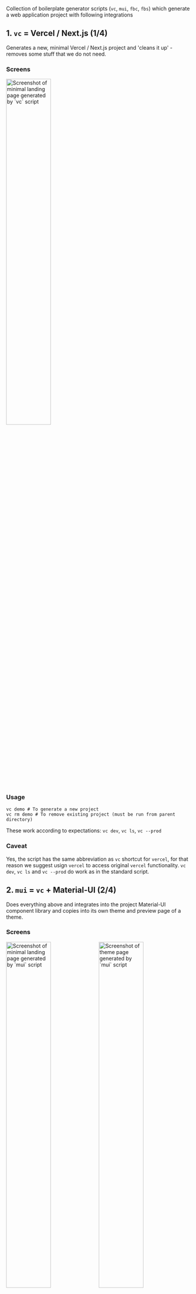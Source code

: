 Collection of boilerplate generator scripts (`vc`, `mui`, `fbc`, `fbs`) which generate a web application project with following integrations

## 1. `vc` = Vercel / Next.js (1/4)
Generates a new, minimal Vercel / Next.js project and 'cleans it up' - removes some stuff that we do not need.

### Screens
<img src="screens/vc-home.png" alt="Screenshot of minimal landing page generated by `vc` script" width="49%" />

### Usage
```
vc demo # To generate a new project
vc rm demo # To remove existing project (must be run from parent directory)
```

These work according to expectations: `vc dev`, `vc ls`, `vc --prod` 

### Caveat
Yes, the script has the same abbreviation as `vc` shortcut for `vercel`, for that reason we suggest usign `vercel` to access original `vercel` functionality. `vc dev`, `vc ls` and `vc --prod` do work as in the standard script.

## 2. `mui` = `vc` + Material-UI (2/4)
Does everything above and integrates into the project Material-UI component library and copies into its own theme and preview page of a theme.

### Screens
[<img src="screens/mui-home.png" alt="Screenshot of minimal landing page generated by `mui` script" width="49%" />](https://mui-demo.vercel.app)
[<img src="screens/mui-theme.png" alt="Screenshot of theme page generated by `mui` script" width="49%" />](https://mui-demo.vercel.app/theme)

### Usage
```
mui myappname # To generate a new project
mui rm myappname # To remove existing project (must be run from parent directory)
```

### Caveat: Be aware of Vercel / Next.js + Material-UI integration latest version check
There is a mechanism within the script that checks the latest example of Material-UI and Next.js integration directly from https://github.com/mui-org/material-ui/tree/next/examples/nextjs repository. In case the integration template in official mui repository has been changed, the script does not generate a project and you are warned about the needed update that needs to be done manually. The latest official integration files are downloaded into `latest` folder, while those that needs to be updated manually are in `src`. Just run the recommended `vim` script and update the changes printed by `diff`.

![Screenshot of the 'integration check', in case official Material-UI integration template/example for Next.js has been changed](screens/mui-update.png)

## 3. `fbc` = `mui` + Firebase Client (3/4)
Does everything above and creates and sets up Google's Firebase project with a web application and integrates it into the project with working authentication, authorization through firestore rules, password reset, profiles with skeleton components, upload of profile pictures through Firebase Storage and realtime updated firestore posts feed with infinite scrolling.

### Screens
[<img src="screens/fbc-home.png" alt="Screenshot of landing page with post feed generated by `fbc` script" width="49%" />](https://fbs-demo.vercel.app/)
[<img src="screens/fbc-theme.png" alt="Screenshot of theme page generated by `fbc` script" width="49%" />](https://fbs-demo.vercel.app/theme)
[<img src="screens/fbc-share-stories.png" alt="Screenshot of dialog window triggered when you are not logged in and want to write a post generated by `fbc` script" width="49%" />](https://fbs-demo.vercel.app/)
[<img src="screens/fbc-login-dialog.png" alt="Screenshot of login dialog generated by `fbc` script" width="49%" />](https://fbs-demo.vercel.app/)
[<img src="screens/fbc-login-page.png" alt="Screenshot of login page generated by `fbc` script" width="49%" />](https://fbs-demo.vercel.app/login)
[<img src="screens/fbc-join.png" alt="Screenshot of join/sign up page generated by `fbc` script" width="49%" />](https://fbs-demo.vercel.app/join)
[<img src="screens/fbc-profile-empty.png" alt="Screenshot of empty profile page generated by `fbc` script" width="49%" />](https://fbs-demo.vercel.app/optimista)
[<img src="screens/fbc-profile-dialog.png" alt="Screenshot of profile dialog generated by `fbc` script" width="49%" />](https://fbs-demo.vercel.app/optimista)
[<img src="screens/fbc-profile.png" alt="Screenshot of profile page generated by `fbc` script" width="49%" />](https://fbs-demo.vercel.app/optimista)
[<img src="screens/fbc-profile-delete.png" alt="Screenshot of delete account dialog generated by `fbc` script" width="49%" />](https://fbs-demo.vercel.app/optimista)
[<img src="screens/fbc-post-add.png" alt="Screenshot of add post dialog generated by `fbc` script" width="49%" />](https://fbs-demo.vercel.app/)
[<img src="screens/fbc-post-discard.png" alt="Screenshot of discard post dialog generated by `fbc` script" width="49%" />](https://fbs-demo.vercel.app/)
[<img src="screens/fbc-password-reset.png" alt="Screenshot of password reset page generated by `fbc` script" width="49%" />](https://fbs-demo.vercel.app/account/reset)
[<img src="screens/fbc-email.png" alt="Screenshot of an e-mail that is sent on password reset" width="49%" />](https://fbs-demo.vercel.app/account/reset)
[<img src="screens/fbc-password-confirm.png" alt="Screenshot of password confirm generated by `fbc` script" width="49%" />](https://fbs-demo.vercel.app/account/confirm)

### Usage
```
fbc myappname # To generate a new project
fbc rm myappname # To remove existing project (must be run from parent directory)
```

## 4. `fbs` = `fbc` + Firebase Server (4/4)
Does everything above and creates keys and configures project for the use of firebase also on the server side. Demonstrates fetching on server side on profile page on pre-loading of the information for social media open graph tags.

### Screens
Same as in `fbc` above +  

[<img src="screens/fbs-facebook.png" alt="Screenshot of the facebook's sharing debugger generating a preview of a facebook card for the profile page generated by `fbs` script" width="49%" />](https://developers.facebook.com/tools/debug/?q=https%3A%2F%2Ffbs-demo.vercel.app%2Foptimista)
[<img src="screens/fbs-twitter.png" alt="Screenshot of the twitter's card validator generating a preview of a tweet for the profile page generated by `fbs` script" width="49%" />](https://fbs-demo.vercel.app/account/confirm)

### Usage
```
fbs myappname # To generate a new project
fbs rm myappname # To remove existing project (must be run from parent directory)
```

## Prerequisites

### `expect`
```
brew install expect
```

### `npm`

Follow official installation instructions [here](https://docs.npmjs.com/downloading-and-installing-node-js-and-npm#os-x-or-windows-node-installers).  
  
However, downloading and running one of the LTS pre-built installers from [here](https://nodejs.org/en/download/) should be enough.

### `vercel`

```
npm i -g vercel
```

### `firebase`

Follow official installation instructions [here](https://firebase.google.com/docs/cli#mac-linux-npm)  
  
However, this should be enough to install it and login:

```
npm install -g firebase-tools && firebase login
```

### `gcloud`

Follow official installation instructions [here](https://cloud.google.com/sdk/docs/install#mac)  
  
However, this should be enough to intall it:

1. [Download your preferred archive from here](https://cloud.google.com/sdk/docs/install#mac) and extract it into your preferred location of `gcloud` script (e.g. `/opt/`)
2. From extracted directory, run `./install.sh`
3. Log in using `gcloud init`

## Installation

Be sure that you have `~/.bin` folder from which you load your scripts:

```
mkdir ~/.bin
echo 'for d in ~/.bin/*/bin; do export PATH="$d:$PATH"; done' >> ~/.zshrc
echo 'export PATH=~/.bin:$PATH' >> ~/.zshrc
```

If you do, then just run this and you are fine.

```
git clone git@github.com:optimista/futo.git
mv futo/vc futo/mui futo/fbc futo/fbs ~/.bin
rm -rf futo
```

### Explanation

I have all my scripts in `~/.bin` folder.  
Simple ones are in one file (`~/.bin/simplescript`).  
Complex ones are within a folder (`~/.bin/complexscript/bin/complexscript`).  
I load them in my `~/.zshrc` (if you use bash `~/.bashrc`).  

### Caveat: Change `open` to your browser 
The scripts have been made in OSX environment. They utilize `open` command to open URL links during the process of generation. If you use Linux distribution or different OS, I believe you might need to change `open` command to the name of your web browser such as `google-chrome-stable`. You might need to do that in `~/.bin/fbc/bin/fbc` and `~/.bin/fbs/bin/fbs` or within your location where you installed the scripts. Just look for `open $url` lines. You can probably also create an alias `open` for `xdg-open` which should works similarly in linux systems - look [here](https://unix.stackexchange.com/a/512206/390636).

### Caveat: Apologies for secretive libraries 
In the project I use my own `@futo-ui` library a few times. Especially in the place of forms, validations and so on, it might be a little mystifying - I do apologize for that. I will make sure that I create documentation for `@futo-ui/core`, `@futo-ui/hooks` and `@futo-ui/utils` as soon as possible. Till then, please, feel free to hit me up with message if you need to have some stuff explained. I should respond within 24 hours.

## Support

<a href="https://www.buymeacoffee.com/optimista" target="_blank"><img src="https://www.buymeacoffee.com/assets/img/custom_images/orange_img.png" alt="Buy Me A Coffee" style="height: 41px !important;width: 174px !important;box-shadow: 0px 3px 2px 0px rgba(190, 190, 190, 0.5) !important;-webkit-box-shadow: 0px 3px 2px 0px rgba(190, 190, 190, 0.5) !important;" ></a>
